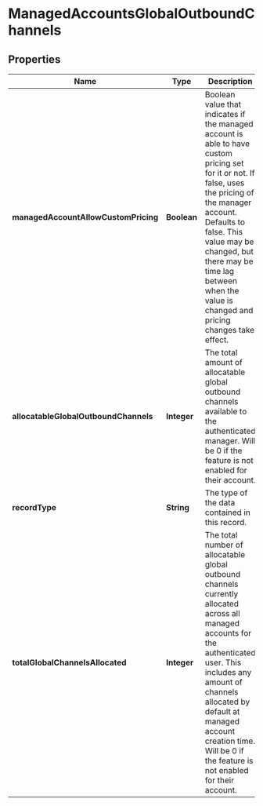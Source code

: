 

# ManagedAccountsGlobalOutboundChannels


## Properties

| Name | Type | Description | Notes |
|------------ | ------------- | ------------- | -------------|
|**managedAccountAllowCustomPricing** | **Boolean** | Boolean value that indicates if the managed account is able to have custom pricing set for it or not. If false, uses the pricing of the manager account. Defaults to false. This value may be changed, but there may be time lag between when the value is changed and pricing changes take effect. |  [optional] |
|**allocatableGlobalOutboundChannels** | **Integer** | The total amount of allocatable global outbound channels available to the authenticated manager. Will be 0 if the feature is not enabled for their account. |  [optional] |
|**recordType** | **String** | The type of the data contained in this record. |  [optional] |
|**totalGlobalChannelsAllocated** | **Integer** | The total number of allocatable global outbound channels currently allocated across all managed accounts for the authenticated user. This includes any amount of channels allocated by default at managed account creation time. Will be 0 if the feature is not enabled for their account. |  [optional] |



